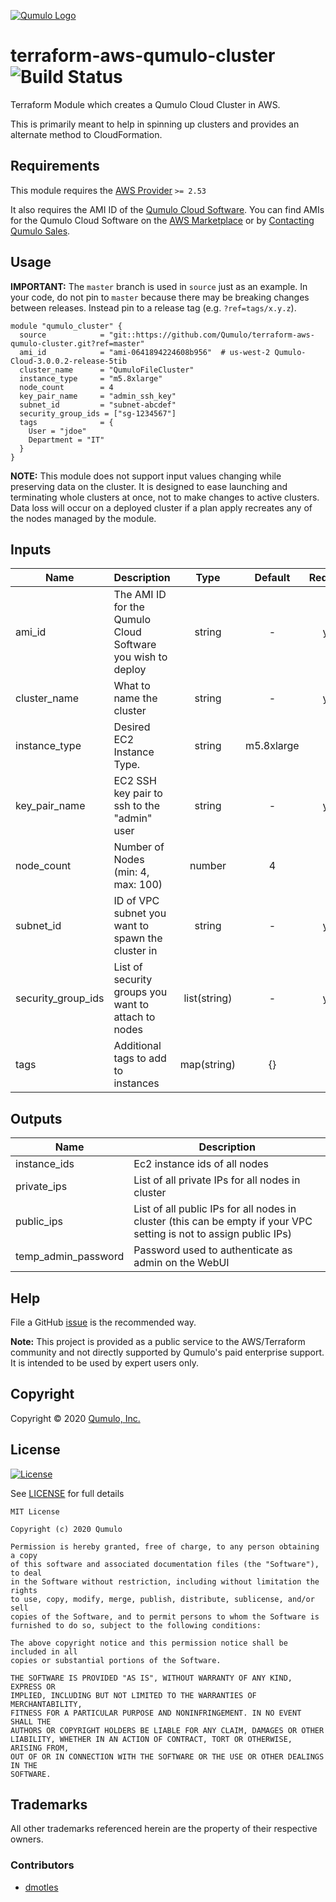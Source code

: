 [![Qumulo Logo](https://qumulo.com/wp-content/uploads/2019/03/Q-logo-onwhite.png)](http://qumulo.com)

# terraform-aws-qumulo-cluster ![Build Status](https://codebuild.us-west-2.amazonaws.com/badges?uuid=eyJlbmNyeXB0ZWREYXRhIjoiSFdqMnlNRys1OEdDY3I5Y0tKLzdNRUtuZjNEY1NJbWNRSEk0eEdsYzNkc3dRcm1qR3BkaFpacWF2cy9sVjJHZXRpY1dFWS9GdXRZdFJ4K0lkVE1vZTJrPSIsIml2UGFyYW1ldGVyU3BlYyI6InF3TVg2UmY2d2JJYWJjbE4iLCJtYXRlcmlhbFNldFNlcmlhbCI6MX0%3D&branch=master)

Terraform Module which creates a Qumulo Cloud Cluster in AWS.

This is primarily meant to help in spinning up clusters and provides an alternate method to CloudFormation.

## Requirements

This module requires the [AWS Provider](https://github.com/terraform-providers/terraform-provider-aws) `>= 2.53`

It also requires the AMI ID of the [Qumulo Cloud Software](https://qumulo.com/product/cloud-products/).
You can find AMIs for the Qumulo Cloud Software on the [AWS Marketplace](https://aws.amazon.com/marketplace/search/results?page=1&filters=VendorId&VendorId=c35cf4f2-2f03-462f-9548-27863b37e609&searchTerms=Qumulo)
or by [Contacting Qumulo Sales](http://discover.qumulo.com/cloud-calc-contact.html).

## Usage


**IMPORTANT:** The `master` branch is used in `source` just as an example. In your code, do not pin to `master` because there may be breaking changes between releases.
Instead pin to a release tag (e.g. `?ref=tags/x.y.z`).

```hcl
module "qumulo_cluster" {
  source            = "git::https://github.com/Qumulo/terraform-aws-qumulo-cluster.git?ref=master"
  ami_id            = "ami-0641894224608b956"  # us-west-2 Qumulo-Cloud-3.0.0.2-release-5tib
  cluster_name      = "QumuloFileCluster"
  instance_type     = "m5.8xlarge"
  node_count        = 4
  key_pair_name     = "admin_ssh_key"
  subnet_id         = "subnet-abcdef"
  security_group_ids = ["sg-1234567"]
  tags              = {
    User = "jdoe"
    Department = "IT"
  }
}
```

__NOTE:__ This module does not support input values changing while preserving
data on the cluster. It is designed to ease launching and terminating whole
clusters at once, not to make changes to active clusters. Data loss will occur
on a deployed cluster if a plan apply recreates any of the nodes managed by the
module.

## Inputs

| Name | Description | Type | Default | Required |
|------|-------------|:----:|:-----:|:-----:|
| ami_id | The AMI ID for the Qumulo Cloud Software you wish to deploy | string | - | yes |
| cluster_name | What to name the cluster | string | - | yes |
| instance_type | Desired EC2 Instance Type. | string | m5.8xlarge | no |
| key_pair_name | EC2 SSH key pair to ssh to the "admin" user | string | - | yes |
| node_count | Number of Nodes (min: 4, max: 100) | number | 4 | no |
| subnet_id | ID of VPC subnet you want to spawn the cluster in | string | - | yes |
| security_group_ids | List of security groups you want to attach to nodes | list(string) | - | yes |
| tags | Additional tags to add to instances | map(string) | {} | no |

## Outputs

| Name | Description |
|------|-------------|
| instance_ids | Ec2 instance ids of all nodes |
| private_ips | List of all private IPs for all nodes in cluster |
| public_ips | List of all public IPs for all nodes in cluster (this can be empty if your VPC setting is not to assign public IPs) |
| temp_admin_password | Password used to authenticate as admin on the WebUI |

## Help

File a GitHub [issue](https://github.com/Qumulo/terraform-aws-qumulo-cluster//issues) is the recommended way.

__Note:__ This project is provided as a public service to the AWS/Terraform
community and not directly supported by Qumulo's paid enterprise support. It is
intended to be used by expert users only.

## Copyright

Copyright © 2020 [Qumulo, Inc.](https://qumulo.com)

## License

[![License](https://img.shields.io/badge/license-MIT-green)](https://opensource.org/licenses/MIT)

See [LICENSE](LICENSE) for full details

    MIT License
    
    Copyright (c) 2020 Qumulo
    
    Permission is hereby granted, free of charge, to any person obtaining a copy
    of this software and associated documentation files (the "Software"), to deal
    in the Software without restriction, including without limitation the rights
    to use, copy, modify, merge, publish, distribute, sublicense, and/or sell
    copies of the Software, and to permit persons to whom the Software is
    furnished to do so, subject to the following conditions:
    
    The above copyright notice and this permission notice shall be included in all
    copies or substantial portions of the Software.
    
    THE SOFTWARE IS PROVIDED "AS IS", WITHOUT WARRANTY OF ANY KIND, EXPRESS OR
    IMPLIED, INCLUDING BUT NOT LIMITED TO THE WARRANTIES OF MERCHANTABILITY,
    FITNESS FOR A PARTICULAR PURPOSE AND NONINFRINGEMENT. IN NO EVENT SHALL THE
    AUTHORS OR COPYRIGHT HOLDERS BE LIABLE FOR ANY CLAIM, DAMAGES OR OTHER
    LIABILITY, WHETHER IN AN ACTION OF CONTRACT, TORT OR OTHERWISE, ARISING FROM,
    OUT OF OR IN CONNECTION WITH THE SOFTWARE OR THE USE OR OTHER DEALINGS IN THE
    SOFTWARE.

## Trademarks

All other trademarks referenced herein are the property of their respective owners.

### Contributors

 - [dmotles](https://github.com/dmotles)

